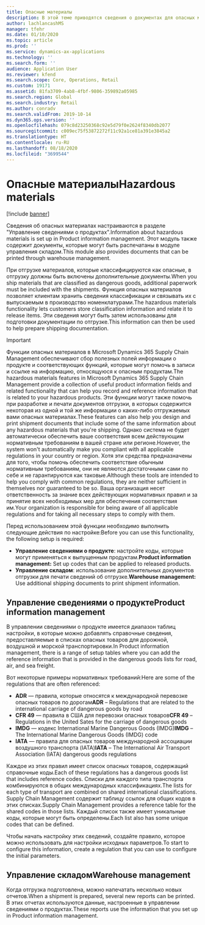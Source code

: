 ```yaml
---
title: Опасные материалы
description: В этой теме приводятся сведения о документах для опасных материалов и информации, которая хранится в вашей среде.
author: lachlancashMS
manager: tfehr
ms.date: 01/10/2020
ms.topic: article
ms.prod: ''
ms.service: dynamics-ax-applications
ms.technology: ''
ms.search.form: ''
audience: Application User
ms.reviewer: kfend
ms.search.scope: Core, Operations, Retail
ms.custom: 19171
ms.assetid: 81fa3709-4ab8-4fbf-9806-359892a05985
ms.search.region: Global
ms.search.industry: Retail
ms.author: conradv
ms.search.validFrom: 2019-10-14
ms.dyn365.ops.version: ''
ms.openlocfilehash: 079c8d23250368c92e5d79f0e2624f8340db2077
ms.sourcegitcommit: c009ec75f53872272f11c92a1ce81a391e3845a2
ms.translationtype: HT
ms.contentlocale: ru-RU
ms.lasthandoff: 08/18/2020
ms.locfileid: "3699544"
---
```

# <a name="hazardous-materials"></a><span data-ttu-id="1d321-103">Опасные материалы</span><span class="sxs-lookup"><span data-stu-id="1d321-103">Hazardous materials</span></span>

[!include [banner](../includes/banner.md)]

<span data-ttu-id="1d321-104">Сведения об опасных материалах настраиваются в разделе "Управление сведениями о продуктах".</span><span class="sxs-lookup"><span data-stu-id="1d321-104">Information about hazardous materials is set up in Product information management.</span></span> <span data-ttu-id="1d321-105">Этот модуль также содержит документы, которые могут быть распечатаны в модуле управления складом.</span><span class="sxs-lookup"><span data-stu-id="1d321-105">This module also provides documents that can be printed through warehouse management.</span></span>

<span data-ttu-id="1d321-106">При отгрузке материалов, которые классифицируются как опасные, в отгрузку должны быть включены дополнительные документы.</span><span class="sxs-lookup"><span data-stu-id="1d321-106">When you ship materials that are classified as dangerous goods, additional paperwork must be included with the shipments.</span></span> <span data-ttu-id="1d321-107">Функция опасных материалов позволяет клиентам хранить сведения классификации и связывать их с выпускаемым в производство номенклатурами.</span><span class="sxs-lookup"><span data-stu-id="1d321-107">The hazardous materials functionality lets customers store classification information and relate it to release items.</span></span> <span data-ttu-id="1d321-108">Эти сведения могут быть затем использованы для подготовки документации по отгрузке.</span><span class="sxs-lookup"><span data-stu-id="1d321-108">This information can then be used to help prepare shipping documentation.</span></span>

> [!IMPORTANT]
> <span data-ttu-id="1d321-109">Функции опасных материалов в Microsoft Dynamics 365 Supply Chain Management обеспечивают сбор полезных полей информации о продукте и соответствующих функций, которые могут помочь в записи и ссылке на информацию, относящуюся к опасным продуктам.</span><span class="sxs-lookup"><span data-stu-id="1d321-109">The hazardous materials features in Microsoft Dynamics 365 Supply Chain Management provide a collection of useful product information fields and related functionality that can help you record and reference information that is related to your hazardous products.</span></span> <span data-ttu-id="1d321-110">Эти функции могут также помочь при разработке и печати документов отгрузки, в которых содержится некоторая из одной и той же информации о каких-либо отгружаемых вами опасных материалах.</span><span class="sxs-lookup"><span data-stu-id="1d321-110">These features can also help you design and print shipment documents that include some of the same information about any hazardous materials that you're shipping.</span></span> <span data-ttu-id="1d321-111">Однако система не будет автоматически обеспечить ваше соответствия всем действующим нормативным требованиям в вашей стране или регионе.</span><span class="sxs-lookup"><span data-stu-id="1d321-111">However, the system won't automatically make you compliant with all applicable regulations in your country or region.</span></span> <span data-ttu-id="1d321-112">Хотя эти средства предназначены для того, чтобы помочь обеспечить соответствие обычным нормативным требованиям, они не являются достаточными сами по себе и не гарантируются как таковые.</span><span class="sxs-lookup"><span data-stu-id="1d321-112">Although these tools are intended to help you comply with common regulations, they are neither sufficient in themselves nor guaranteed to be so.</span></span> <span data-ttu-id="1d321-113">Ваша организация несет ответственность за знание всех действующих нормативных правил и за принятие всех необходимых мер для обеспечения соответствия им.</span><span class="sxs-lookup"><span data-stu-id="1d321-113">Your organization is responsible for being aware of all applicable regulations and for taking all necessary steps to comply with them.</span></span>

<span data-ttu-id="1d321-114">Перед использованием этой функции необходимо выполнить следующие действия по настройке:</span><span class="sxs-lookup"><span data-stu-id="1d321-114">Before you can use this functionality, the following setup is required:</span></span>

- <span data-ttu-id="1d321-115">**Управление сведениями о продукте**: настройте коды, которые могут применяться к выпущенным продуктам.</span><span class="sxs-lookup"><span data-stu-id="1d321-115">**Product information management:** Set up codes that can be applied to released products.</span></span>
- <span data-ttu-id="1d321-116">**Управление складом**: использование дополнительных документов отгрузки для печати сведений об отгрузке.</span><span class="sxs-lookup"><span data-stu-id="1d321-116">**Warehouse management:** Use additional shipping documents to print shipment information.</span></span>

## <a name="product-information-management"></a><span data-ttu-id="1d321-117">Управление сведениями о продукте</span><span class="sxs-lookup"><span data-stu-id="1d321-117">Product information management</span></span>

<span data-ttu-id="1d321-118">В управлении сведениями о продукте имеется диапазон таблиц настройки, в которые можно добавлять справочные сведения, предоставляемые в списках опасных товаров для дорожной, воздушной и морской транспортировки.</span><span class="sxs-lookup"><span data-stu-id="1d321-118">In Product information management, there is a range of setup tables where you can add the reference information that is provided in the dangerous goods lists for road, air, and sea freight.</span></span>

<span data-ttu-id="1d321-119">Вот некоторые примеры нормативных требований:</span><span class="sxs-lookup"><span data-stu-id="1d321-119">Here are some of the regulations that are often referenced:</span></span>

- <span data-ttu-id="1d321-120">**ADR** — правила, которые относятся к международной перевозке опасных товаров по дорогам</span><span class="sxs-lookup"><span data-stu-id="1d321-120">**ADR** – Regulations that are related to the international carriage of dangerous goods by road</span></span>
- <span data-ttu-id="1d321-121">**CFR 49** — правила в США для перевозки опасных товаров</span><span class="sxs-lookup"><span data-stu-id="1d321-121">**CFR 49** – Regulations in the United Sates for the carriage of dangerous goods</span></span>
- <span data-ttu-id="1d321-122">**IMDG** — кодекс International Marine Dangerous Goods (IMDG)</span><span class="sxs-lookup"><span data-stu-id="1d321-122">**IMDG** – The International Marine Dangerous Goods (IMDG) code</span></span>
- <span data-ttu-id="1d321-123">**IATA** — правила для опасных товаров международной ассоциации воздушного транспорта (IATA)</span><span class="sxs-lookup"><span data-stu-id="1d321-123">**IATA** – The International Air Transport Association (IATA) dangerous goods regulations</span></span>

<span data-ttu-id="1d321-124">Каждое из этих правил имеет список опасных товаров, содержащий справочные коды.</span><span class="sxs-lookup"><span data-stu-id="1d321-124">Each of these regulations has a dangerous goods list that includes reference codes.</span></span> <span data-ttu-id="1d321-125">Списки для каждого типа транспорта комбинируются в общих международных классификациях.</span><span class="sxs-lookup"><span data-stu-id="1d321-125">The lists for each type of transport are combined on shared international classifications.</span></span> <span data-ttu-id="1d321-126">Supply Chain Management содержит таблицу ссылок для общих кодов в этих списках.</span><span class="sxs-lookup"><span data-stu-id="1d321-126">Supply Chain Management provides a reference table for the shared codes in those lists.</span></span> <span data-ttu-id="1d321-127">Каждый список также имеет уникальные коды, которые могут быть определены.</span><span class="sxs-lookup"><span data-stu-id="1d321-127">Each list also has some unique codes that can be defined.</span></span>

<span data-ttu-id="1d321-128">Чтобы начать настройку этих сведений, создайте правило, которое можно использовать для настройки исходных параметров.</span><span class="sxs-lookup"><span data-stu-id="1d321-128">To start to configure this information, create a regulation that you can use to configure the initial parameters.</span></span>

## <a name="warehouse-management"></a><span data-ttu-id="1d321-129">Управление складом</span><span class="sxs-lookup"><span data-stu-id="1d321-129">Warehouse management</span></span>

<span data-ttu-id="1d321-130">Когда отгрузка подготовлена, можно напечатать несколько новых отчетов.</span><span class="sxs-lookup"><span data-stu-id="1d321-130">When a shipment is prepared, several new reports can be printed.</span></span> <span data-ttu-id="1d321-131">В этих отчетах используются данные, настроенные в управлении сведениями о продуктах.</span><span class="sxs-lookup"><span data-stu-id="1d321-131">These reports use the information that you set up in Product information management.</span></span>
